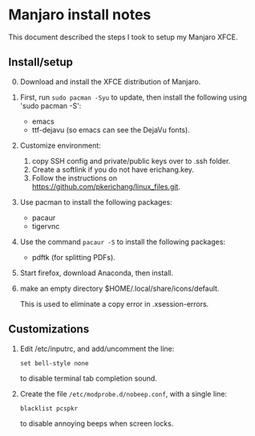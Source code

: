 # Manjaro install notes
This document described the steps I took to setup my Manjaro XFCE.

## Install/setup

0. Download and install the XFCE distribution of Manjaro.

1. First, run `sudo pacman -Syu` to update, then install the following using 'sudo pacman -S':

   * emacs
   * ttf-dejavu (so emacs can see the DejaVu fonts).

2. Customize environment:

   1. copy SSH config and private/public keys over to .ssh folder.
   2. Create a softlink if you do not have erichang.key.
   3. Follow the instructions on <https://github.com/pkerichang/linux_files.git>.

3. Use pacman to install the following packages:

   * pacaur
   * tigervnc

4. Use the command `pacaur -S` to install the following packages:

   * pdftk (for splitting PDFs).

5. Start firefox, download Anaconda, then install.

6. make an empty directory $HOME/.local/share/icons/default.
   
   This is used to eliminate a copy error in .xsession-errors.

## Customizations

1. Edit /etc/inputrc, and add/uncomment the line:
   ```
   set bell-style none
   ```
   to disable terminal tab completion sound.

2. Create the file `/etc/modprobe.d/nobeep.conf`, with a single line:
   ```
   blacklist pcspkr
   ```
   to disable annoying beeps when screen locks.

